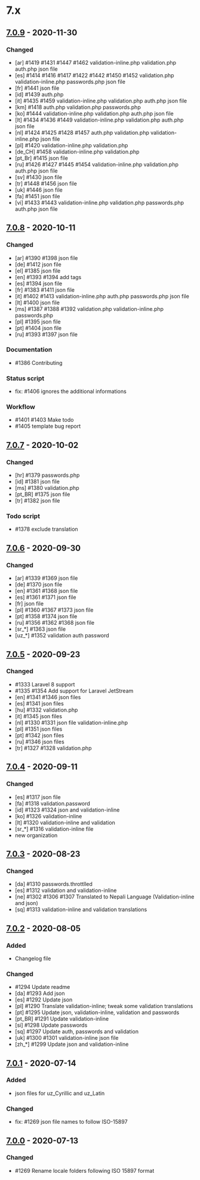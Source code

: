 # 7.x

## [7.0.9] - 2020-11-30

### Changed

* [ar] #1419 #1431 #1447 #1462 validation-inline.php validation.php auth.php json file
* [es] #1414 #1416 #1417 #1422 #1442 #1450 #1452 validation.php validation-inline.php passwords.php json file
* [fr] #1441 json file
* [id] #1439 auth.php
* [it] #1435 #1459 validation-inline.php validation.php auth.php json file
* [km] #1418 auth.php validation.php passwords.php
* [ko] #1444 validation-inline.php validation.php auth.php json file
* [lt] #1434 #1436 #1449 validation-inline.php validation.php auth.php json file
* [nl] #1424 #1425 #1428 #1457 auth.php validation.php validation-inline.php json file
* [pl] #1420 validation-inline.php validation.php
* [de_CH] #1458 validation-inline.php validation.php
* [pt_Br] #1415 json file
* [ru] #1426 #1427 #1445 #1454 validation-inline.php validation.php auth.php json file
* [sv] #1430 json file
* [tr] #1448 #1456 json file
* [uk] #1446 json file
* [fa] #1451 json file
* [vi] #1433 #1443 validation-inline.php validation.php passwords.php auth.php json file

## [7.0.8] - 2020-10-11

### Changed

* [ar] #1390 #1398 json file
* [de] #1412 json file
* [el] #1385 json file
* [en] #1393 #1394 add tags
* [es] #1394 json file
* [fr] #1383 #1411 json file
* [it] #1402 #1413 validation-inline.php auth.php passwords.php json file
* [lt] #1400 json file
* [ms] #1387 #1388 #1392 validation.php validation-inline.php passwords.php
* [pl] #1395 json file
* [pt] #1404 json file
* [ru] #1393 #1397 json file

### Documentation

* #1386 Contributing

### Status script

* fix: #1406 ignores the additional informations

### Workflow

* #1401 #1403 Make todo
* #1405 template bug report

## [7.0.7] - 2020-10-02

### Changed

* [hr] #1379 passwords.php
* [id] #1381 json file
* [ms] #1380 validation.php
* [pt_BR] #1375 json file
* [tr] #1382 json file

### Todo script

* #1378 exclude translation

## [7.0.6] - 2020-09-30

### Changed

* [ar] #1339 #1369 json file
* [de] #1370 json file
* [en] #1361 #1368 json file
* [es] #1361 #1371 json file
* [fr] json file
* [pl] #1360 #1367 #1373 json file
* [pt] #1358 #1374 json file
* [ru] #1356 #1362 #1368 json file
* [sr_*] #1363 json file
* [uz_*] #1352 validation auth password

## [7.0.5] - 2020-09-23

### Changed

* #1333 Laravel 8 support
* #1335 #1354 Add support for Laravel JetStream
* [en] #1341 #1346 json files
* [es] #1341 json files
* [hu] #1332 validation.php
* [it] #1345 json files
* [nl] #1330 #1331 json file validation-inline.php
* [pl] #1351 json files
* [pt] #1342 json files
* [ru] #1346 json files
* [tr] #1327 #1328 validation.php

## [7.0.4] - 2020-09-11

### Changed

* [es] #1317 json file
* [fa] #1318 validation.password
* [id] #1323 #1324 json and validation-inline
* [ko] #1326 validation-inline
* [lt] #1320 validation-inline and validation
* [sr_*] #1316 validation-inline file
* new organization

## [7.0.3] - 2020-08-23

### Changed

* [da] #1310 passwords.throttlled
* [es] #1312 validation and validation-inline
* [ne] #1302 #1306 #1307 Translated to Nepali Language (Validation-inline and json)
* [sq] #1313 validation-inline and validation translations

## [7.0.2] - 2020-08-05

### Added

* Changelog file

### Changed

* #1294 Update readme
* [da] #1293 Add json
* [es] #1292 Update json
* [pl] #1290 Translate validation-inline; tweak some validation translations
* [pt] #1295 Update json, validation-inline, validation and passwords
* [pt_BR] #1291 Update validation-inline
* [si] #1298 Update passwords
* [sq] #1297 Update auth, passwords and validation
* [uk] #1300 #1301 validation-inline json file
* [zh_*] #1299 Update json and validation-inline

## [7.0.1] - 2020-07-14

### Added

* json files for uz_Cyrillic and uz_Latin

### Changed

* fix: #1269 json file names to follow ISO-15897

## [7.0.0] - 2020-07-13

### Changed

* #1269 Rename locale folders following ISO 15897 format


[7.0.9]: https://github.com/caouecs/Laravel-lang/compare/7.0.8...7.0.9
[7.0.8]: https://github.com/caouecs/Laravel-lang/compare/7.0.7...7.0.8
[7.0.7]: https://github.com/caouecs/Laravel-lang/compare/7.0.6...7.0.7
[7.0.6]: https://github.com/caouecs/Laravel-lang/compare/7.0.5...7.0.6
[7.0.5]: https://github.com/caouecs/Laravel-lang/compare/7.0.4...7.0.5
[7.0.4]: https://github.com/caouecs/Laravel-lang/compare/7.0.3...7.0.4
[7.0.3]: https://github.com/caouecs/Laravel-lang/compare/7.0.2...7.0.3
[7.0.2]: https://github.com/caouecs/Laravel-lang/compare/7.0.1...7.0.2
[7.0.1]: https://github.com/caouecs/Laravel-lang/compare/7.0.0...7.0.1
[7.0.0]: https://github.com/caouecs/Laravel-lang/compare/6.1.4...7.0.0
